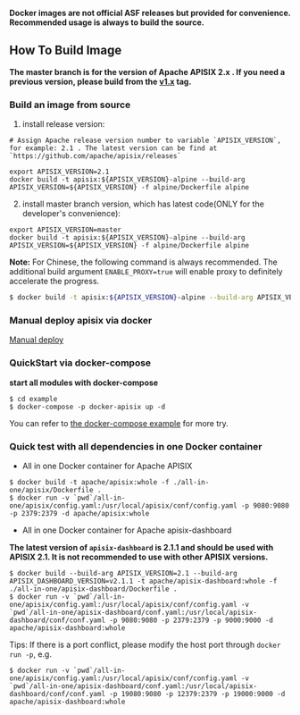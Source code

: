 **Docker images are not official ASF releases but provided for convenience. Recommended usage is always to build the source.**

## How To Build Image

**The master branch is for the version of Apache APISIX 2.x . If you need a previous version, please build from the [v1.x](https://github.com/apache/apisix-docker/releases/tag/v1.x) tag.**

### Build an image from source

1. install release version:
```
# Assign Apache release version number to variable `APISIX_VERSION`, for example: 2.1 . The latest version can be find at `https://github.com/apache/apisix/releases`

export APISIX_VERSION=2.1
docker build -t apisix:${APISIX_VERSION}-alpine --build-arg APISIX_VERSION=${APISIX_VERSION} -f alpine/Dockerfile alpine
```

2. install master branch version, which has latest code(ONLY for the developer's convenience):
```
export APISIX_VERSION=master
docker build -t apisix:${APISIX_VERSION}-alpine --build-arg APISIX_VERSION=${APISIX_VERSION} -f alpine/Dockerfile alpine
```

**Note:** For Chinese, the following command is always recommended. The additional build argument `ENABLE_PROXY=true` will enable proxy to definitely accelerate the progress.

```sh
$ docker build -t apisix:${APISIX_VERSION}-alpine --build-arg APISIX_VERSION=${APISIX_VERSION} --build-arg ENABLE_PROXY=true -f alpine/Dockerfile alpine
```

### Manual deploy apisix via docker

[Manual deploy](manual.md)

### QuickStart via docker-compose

**start all modules with docker-compose**

```
$ cd example
$ docker-compose -p docker-apisix up -d
```

You can refer to [the docker-compose example](example/README.md) for more try.

### Quick test with all dependencies in one Docker container

* All in one Docker container for Apache APISIX

```shell
$ docker build -t apache/apisix:whole -f ./all-in-one/apisix/Dockerfile .
$ docker run -v `pwd`/all-in-one/apisix/config.yaml:/usr/local/apisix/conf/config.yaml -p 9080:9080 -p 2379:2379 -d apache/apisix:whole
```

* All in one Docker container for Apache apisix-dashboard

**The latest version of `apisix-dashboard` is 2.1.1 and should be used with APISIX 2.1. It is not recommended to use with other APISIX versions.**

```shell
$ docker build --build-arg APISIX_VERSION=2.1 --build-arg APISIX_DASHBOARD_VERSION=v2.1.1 -t apache/apisix-dashboard:whole -f ./all-in-one/apisix-dashboard/Dockerfile .
$ docker run -v `pwd`/all-in-one/apisix/config.yaml:/usr/local/apisix/conf/config.yaml -v `pwd`/all-in-one/apisix-dashboard/conf.yaml:/usr/local/apisix-dashboard/conf/conf.yaml -p 9080:9080 -p 2379:2379 -p 9000:9000 -d apache/apisix-dashboard:whole
```

Tips: If there is a port conflict, please modify the host port through `docker run -p`, e.g.

```shell
$ docker run -v `pwd`/all-in-one/apisix/config.yaml:/usr/local/apisix/conf/config.yaml -v `pwd`/all-in-one/apisix-dashboard/conf.yaml:/usr/local/apisix-dashboard/conf/conf.yaml -p 19080:9080 -p 12379:2379 -p 19000:9000 -d apache/apisix-dashboard:whole
```
